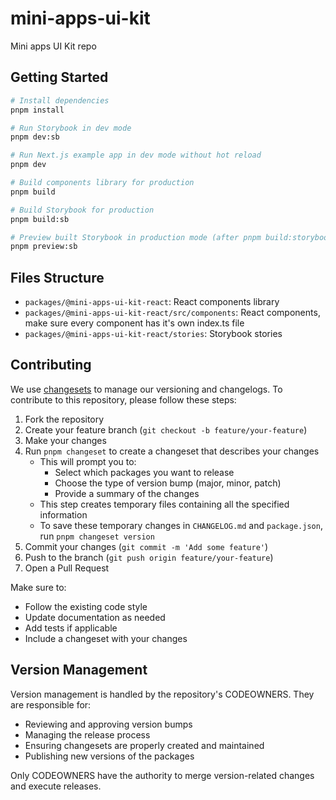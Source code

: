# mini-apps-ui-kit

Mini apps UI Kit repo

## Getting Started

```bash
# Install dependencies
pnpm install
```

```bash
# Run Storybook in dev mode
pnpm dev:sb
```

```bash
# Run Next.js example app in dev mode without hot reload
pnpm dev
```

```bash
# Build components library for production
pnpm build
```

```bash
# Build Storybook for production
pnpm build:sb
```

```bash
# Preview built Storybook in production mode (after pnpm build:storybook)
pnpm preview:sb
```

## Files Structure

- `packages/@mini-apps-ui-kit-react`: React components library
- `packages/@mini-apps-ui-kit-react/src/components`: React components, make sure every component has it's own index.ts file
- `packages/@mini-apps-ui-kit-react/stories`: Storybook stories

## Contributing

We use [changesets](https://github.com/changesets/changesets) to manage our versioning and changelogs. To contribute to this repository, please follow these steps:

1. Fork the repository
2. Create your feature branch (`git checkout -b feature/your-feature`)
3. Make your changes
4. Run `pnpm changeset` to create a changeset that describes your changes
   - This will prompt you to:
     - Select which packages you want to release
     - Choose the type of version bump (major, minor, patch)
     - Provide a summary of the changes
   - This step creates temporary files containing all the specified information
   - To save these temporary changes in `CHANGELOG.md` and `package.json`, run `pnpm changeset version`
5. Commit your changes (`git commit -m 'Add some feature'`)
6. Push to the branch (`git push origin feature/your-feature`)
7. Open a Pull Request

Make sure to:

- Follow the existing code style
- Update documentation as needed
- Add tests if applicable
- Include a changeset with your changes

## Version Management

Version management is handled by the repository's CODEOWNERS. They are responsible for:

- Reviewing and approving version bumps
- Managing the release process
- Ensuring changesets are properly created and maintained
- Publishing new versions of the packages

Only CODEOWNERS have the authority to merge version-related changes and execute releases.
